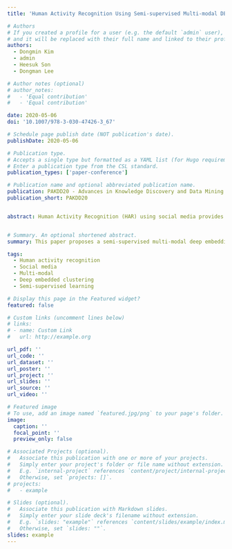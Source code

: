 ```yaml
---
title: 'Human Activity Recognition Using Semi-supervised Multi-modal DEC for Instagram Data'

# Authors
# If you created a profile for a user (e.g. the default `admin` user), write the username (folder name) here
# and it will be replaced with their full name and linked to their profile.
authors:
  - Dongmin Kim
  - admin
  - Heesuk Son
  - Dongman Lee

# Author notes (optional)
# author_notes:
#   - 'Equal contribution'
#   - 'Equal contribution'

date: 2020-05-06
doi: '10.1007/978-3-030-47426-3_67'

# Schedule page publish date (NOT publication's date).
publishDate: 2020-05-06

# Publication type.
# Accepts a single type but formatted as a YAML list (for Hugo requirements).
# Enter a publication type from the CSL standard.
publication_types: ['paper-conference']

# Publication name and optional abbreviated publication name.
publication: PAKDD20 - Advances in Knowledge Discovery and Data Mining 24th Pacific-Asia Conference
publication_short: PAKDD20


abstract: Human Activity Recognition (HAR) using social media provides a solid basis for a variety of context-aware applications. Existing HAR approaches have adopted supervised machine learning algorithms using texts and their meta-data such as time, venue, and keywords. However, their recognition accuracy may decrease when applied to image-sharing social media where users mostly describe their daily activities and thoughts using both texts and images. In this paper, we propose a semi-supervised multi-modal deep embedding clustering method to recognize human activities on Instagram. Our proposed method learns multi-modal feature representations by alternating a supervised learning phase and an unsupervised learning phase. By utilizing a large number of unlabeled data, it learns a more generalized feature distribution for each HAR class and avoids overfitting to limited labeled data. Evaluation results show that leveraging multi-modality and unlabeled data is effective for HAR and our method outperforms existing approaches.


# Summary. An optional shortened abstract.
summary: This paper proposes a semi-supervised multi-modal deep embedding clustering method for Human Activity Recognition (HAR) on Instagram, which combines supervised and unsupervised learning to leverage both labeled and unlabeled data, improving recognition accuracy and outperforming existing approaches.

tags:
  - Human activity recognition
  - Social media
  - Multi-modal
  - Deep embedded clustering
  - Semi-supervised learning

# Display this page in the Featured widget?
featured: false

# Custom links (uncomment lines below)
# links:
# - name: Custom Link
#   url: http://example.org

url_pdf: ''
url_code: ''
url_dataset: ''
url_poster: ''
url_project: ''
url_slides: ''
url_source: ''
url_video: ''

# Featured image
# To use, add an image named `featured.jpg/png` to your page's folder.
image:
  caption: ''
  focal_point: ''
  preview_only: false

# Associated Projects (optional).
#   Associate this publication with one or more of your projects.
#   Simply enter your project's folder or file name without extension.
#   E.g. `internal-project` references `content/project/internal-project/index.md`.
#   Otherwise, set `projects: []`.
# projects:
#   - example

# Slides (optional).
#   Associate this publication with Markdown slides.
#   Simply enter your slide deck's filename without extension.
#   E.g. `slides: "example"` references `content/slides/example/index.md`.
#   Otherwise, set `slides: ""`.
slides: example
---
```

